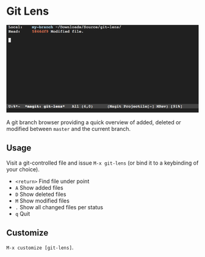 # Git Lens

![Git Lens](git-lens.gif)

A git branch browser providing a quick overview of added, deleted or
modified between `master` and the current branch.

## Usage

Visit a git-controlled file and issue `M-x git-lens` (or bind
it to a keybinding of your choice).

 - `<return>` Find file under point
 - `A` Show added files
 - `D` Show deleted files
 - `M` Show modified files
 - `.` Show all changed files per status
 - `q` Quit

## Customize

`M-x customize [git-lens]`.
